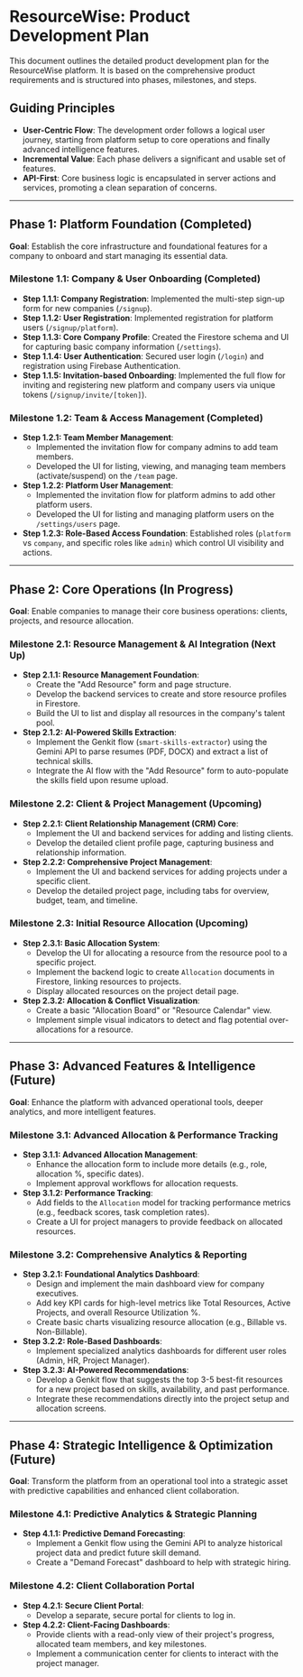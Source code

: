 # ResourceWise: Product Development Plan

This document outlines the detailed product development plan for the ResourceWise platform. It is based on the comprehensive product requirements and is structured into phases, milestones, and steps.

## Guiding Principles
- **User-Centric Flow**: The development order follows a logical user journey, starting from platform setup to core operations and finally advanced intelligence features.
- **Incremental Value**: Each phase delivers a significant and usable set of features.
- **API-First**: Core business logic is encapsulated in server actions and services, promoting a clean separation of concerns.

---

## Phase 1: Platform Foundation (Completed)

**Goal**: Establish the core infrastructure and foundational features for a company to onboard and start managing its essential data.

### Milestone 1.1: Company & User Onboarding (Completed)
- **Step 1.1.1: Company Registration**: Implemented the multi-step sign-up form for new companies (`/signup`).
- **Step 1.1.2: User Registration**: Implemented registration for platform users (`/signup/platform`).
- **Step 1.1.3: Core Company Profile**: Created the Firestore schema and UI for capturing basic company information (`/settings`).
- **Step 1.1.4: User Authentication**: Secured user login (`/login`) and registration using Firebase Authentication.
- **Step 1.1.5: Invitation-based Onboarding**: Implemented the full flow for inviting and registering new platform and company users via unique tokens (`/signup/invite/[token]`).

### Milestone 1.2: Team & Access Management (Completed)
- **Step 1.2.1: Team Member Management**:
    - Implemented the invitation flow for company admins to add team members.
    - Developed the UI for listing, viewing, and managing team members (activate/suspend) on the `/team` page.
- **Step 1.2.2: Platform User Management**:
    - Implemented the invitation flow for platform admins to add other platform users.
    - Developed the UI for listing and managing platform users on the `/settings/users` page.
- **Step 1.2.3: Role-Based Access Foundation**: Established roles (`platform` vs `company`, and specific roles like `admin`) which control UI visibility and actions.

---

## Phase 2: Core Operations (In Progress)

**Goal**: Enable companies to manage their core business operations: clients, projects, and resource allocation.

### Milestone 2.1: Resource Management & AI Integration (Next Up)
- **Step 2.1.1: Resource Management Foundation**:
    - Create the "Add Resource" form and page structure.
    - Develop the backend services to create and store resource profiles in Firestore.
    - Build the UI to list and display all resources in the company's talent pool.
- **Step 2.1.2: AI-Powered Skills Extraction**:
    - Implement the Genkit flow (`smart-skills-extractor`) using the Gemini API to parse resumes (PDF, DOCX) and extract a list of technical skills.
    - Integrate the AI flow with the "Add Resource" form to auto-populate the skills field upon resume upload.

### Milestone 2.2: Client & Project Management (Upcoming)
- **Step 2.2.1: Client Relationship Management (CRM) Core**:
    - Implement the UI and backend services for adding and listing clients.
    - Develop the detailed client profile page, capturing business and relationship information.
- **Step 2.2.2: Comprehensive Project Management**:
    - Implement the UI and backend services for adding projects under a specific client.
    - Develop the detailed project page, including tabs for overview, budget, team, and timeline.

### Milestone 2.3: Initial Resource Allocation (Upcoming)
- **Step 2.3.1: Basic Allocation System**:
    - Develop the UI for allocating a resource from the resource pool to a specific project.
    - Implement the backend logic to create `Allocation` documents in Firestore, linking resources to projects.
    - Display allocated resources on the project detail page.
- **Step 2.3.2: Allocation & Conflict Visualization**:
    - Create a basic "Allocation Board" or "Resource Calendar" view.
    - Implement simple visual indicators to detect and flag potential over-allocations for a resource.

---

## Phase 3: Advanced Features & Intelligence (Future)

**Goal**: Enhance the platform with advanced operational tools, deeper analytics, and more intelligent features.

### Milestone 3.1: Advanced Allocation & Performance Tracking
- **Step 3.1.1: Advanced Allocation Management**:
    - Enhance the allocation form to include more details (e.g., role, allocation %, specific dates).
    - Implement approval workflows for allocation requests.
- **Step 3.1.2: Performance Tracking**:
    - Add fields to the `Allocation` model for tracking performance metrics (e.g., feedback scores, task completion rates).
    - Create a UI for project managers to provide feedback on allocated resources.

### Milestone 3.2: Comprehensive Analytics & Reporting
- **Step 3.2.1: Foundational Analytics Dashboard**:
    - Design and implement the main dashboard view for company executives.
    - Add key KPI cards for high-level metrics like Total Resources, Active Projects, and overall Resource Utilization %.
    - Create basic charts visualizing resource allocation (e.g., Billable vs. Non-Billable).
- **Step 3.2.2: Role-Based Dashboards**:
    - Implement specialized analytics dashboards for different user roles (Admin, HR, Project Manager).
- **Step 3.2.3: AI-Powered Recommendations**:
    - Develop a Genkit flow that suggests the top 3-5 best-fit resources for a new project based on skills, availability, and past performance.
    - Integrate these recommendations directly into the project setup and allocation screens.

---

## Phase 4: Strategic Intelligence & Optimization (Future)

**Goal**: Transform the platform from an operational tool into a strategic asset with predictive capabilities and enhanced client collaboration.

### Milestone 4.1: Predictive Analytics & Strategic Planning
- **Step 4.1.1: Predictive Demand Forecasting**:
    - Implement a Genkit flow using the Gemini API to analyze historical project data and predict future skill demand.
    - Create a "Demand Forecast" dashboard to help with strategic hiring.

### Milestone 4.2: Client Collaboration Portal
- **Step 4.2.1: Secure Client Portal**:
    - Develop a separate, secure portal for clients to log in.
- **Step 4.2.2: Client-Facing Dashboards**:
    - Provide clients with a read-only view of their project's progress, allocated team members, and key milestones.
    - Implement a communication center for clients to interact with the project manager.